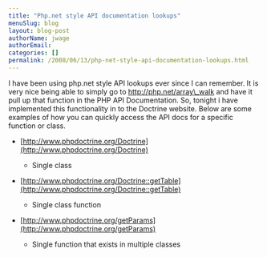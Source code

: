 ```yaml
---
title: "Php.net style API documentation lookups"
menuSlug: blog
layout: blog-post
authorName: jwage
authorEmail:
categories: []
permalink: /2008/06/13/php-net-style-api-documentation-lookups.html
---
```

<p>

I have been using php.net style API lookups ever since I can remember.
It is very nice being able to simply go to http://php.net/array\_walk
and have it pull up that function in the PHP API Documentation. So,
tonight i have implemented this functionality in to the Doctrine
website. Below are some examples of how you can quickly access the API
docs for a specific function or class.

</p><ul><li>

[http://www.phpdoctrine.org/Doctrine](http://www.phpdoctrine.org/Doctrine)
- Single class

</li><li>

[http://www.phpdoctrine.org/Doctrine::getTable](http://www.phpdoctrine.org/Doctrine::getTable)
- Single class function

</li><li>

[http://www.phpdoctrine.org/getParams](http://www.phpdoctrine.org/getParams)
- Single function that exists in multiple classes 

</li></ul>


